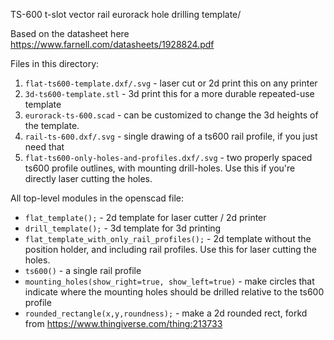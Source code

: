 TS-600 t-slot vector rail eurorack hole drilling template/

Based on the datasheet here https://www.farnell.com/datasheets/1928824.pdf

Files in this directory:

1. `flat-ts600-template.dxf/.svg` - laser cut or 2d print this on any printer
2. `3d-ts600-template.stl` - 3d print this for a more durable repeated-use template
3. `eurorack-ts-600.scad` - can be customized to change the 3d heights of the template.
4. `rail-ts-600.dxf/.svg` - single drawing of a ts600 rail profile, if you just need that
5. `flat-ts600-only-holes-and-profiles.dxf/.svg` - two properly spaced ts600 profile outlines, with mounting drill-holes. Use this if you're directly laser cutting the holes. 


All top-level modules in the openscad file:

- `flat_template();` - 2d template for laser cutter / 2d printer
- `drill_template();` - 3d template for 3d printing
- `flat_template_with_only_rail_profiles();` - 2d template without the position holder, and including rail profiles. Use this for laser cutting the holes.
- `ts600()` - a single rail profile
- `mounting_holes(show_right=true, show_left=true)` - make circles that indicate where the mounting holes should be drilled relative to the ts600 profile
- `rounded_rectangle(x,y,roundness);` - make a 2d rounded rect, forkd from https://www.thingiverse.com/thing:213733

